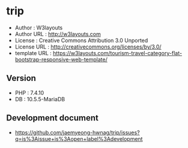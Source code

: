 # trip


* Author : W3layouts
* Author URL : http://w3layouts.com
* License : Creative Commons Attribution 3.0 Unported
* License URL : http://creativecommons.org/licenses/by/3.0/
* template URL : https://w3layouts.com/tourism-travel-category-flat-bootstrap-responsive-web-template/

## Version
* PHP : 7.4.10
* DB : 10.5.5-MariaDB


## Development document
* https://github.com/jaemyeong-hwnag/trip/issues?q=is%3Aissue+is%3Aopen+label%3Adevelopment
